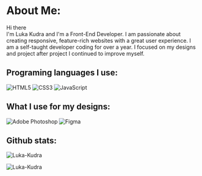 # About Me:
Hi there<br>I'm Luka Kudra and I'm a Front-End Developer. I am passionate about creating responsive, feature-rich websites with a great user experience. I am a self-taught developer coding for over a year. I focused on my designs and project after project I continued to improve myself.


## Programing languages I use:
![HTML5](https://img.shields.io/badge/html5-%23E34F26.svg?style=for-the-badge&logo=html5&logoColor=white) ![CSS3](https://img.shields.io/badge/css3-%231572B6.svg?style=for-the-badge&logo=css3&logoColor=white) ![JavaScript](https://img.shields.io/badge/javascript-%23323330.svg?style=for-the-badge&logo=javascript&logoColor=%23F7DF1E) 

## What I use for my designs:
![Adobe Photoshop](https://img.shields.io/badge/adobephotoshop-%2331A8FF.svg?style=for-the-badge&logo=adobephotoshop&logoColor=white) ![Figma](https://img.shields.io/badge/figma-%23F24E1E.svg?style=for-the-badge&logo=figma&logoColor=white)

## Github stats:
<p><img align="center" src="https://github-readme-stats.vercel.app/api/top-langs?username=Luka-Kudra&show_icons=true&locale=en&layout=compact" alt="Luka-Kudra" /></p>
<p><img align="center" src="https://github-readme-stats.vercel.app/api/top-langs?username=Luka-Kudra&show_icons=true&locale=en&layout=compact" alt="Luka-Kudra" /></p>

